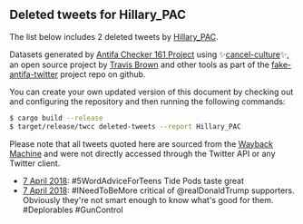 ## Deleted tweets for Hillary_PAC

The list below includes 2 deleted tweets by
[Hillary_PAC](https://twitter.com/Hillary_PAC).



Datasets generated by [Antifa Checker 161 Project](https://twitter.com/antifacheck161) using ✨[cancel-culture](https://github.com/travisbrown/cancel-culture)✨, an open source project by 
[Travis Brown](https://twitter.com/travisbrown) and other tools as part of the 
[fake-antifa-twitter](https://github.com/antifacheck161/fake-antifa-twitter) project repo on github.

You can create your own updated version of this document by checking out and configuring the
repository and then running the following commands:

```bash
$ cargo build --release
$ target/release/twcc deleted-tweets --report Hillary_PAC
```

Please note that all tweets quoted here are sourced from the
[Wayback Machine](https://web.archive.org) and were not directly accessed through the Twitter API or
any Twitter client.

* [ 7 April 2018](https://web.archive.org/web/20180407154206/https://twitter.com/Hillary_PAC/status/982644695242166272): #5WordAdviceForTeens  Tide Pods taste great <!--982644695242166272-->
* [ 7 April 2018](https://web.archive.org/web/20180407154440/https://twitter.com/Hillary_PAC/status/982643853227319297): #INeedToBeMore  critical of  @realDonaldTrump  supporters. Obviously they're not smart enough to know what's good for them.  #Deplorables   #GunControl <!--982643853227319297-->
